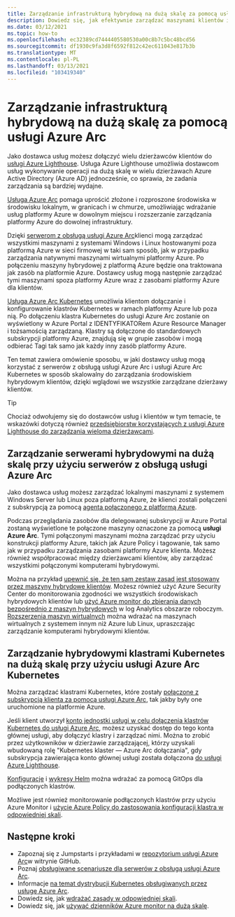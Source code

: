```yaml
---
title: Zarządzanie infrastrukturą hybrydową na dużą skalę za pomocą usługi Azure Arc
description: Dowiedz się, jak efektywnie zarządzać maszynami klientów i klastrami Kubernetes poza platformą Azure.
ms.date: 03/12/2021
ms.topic: how-to
ms.openlocfilehash: ec32389cd7444405580530a00c8b7c5bc48bcd56
ms.sourcegitcommit: df1930c9fa3d8f6592f812c42ec611043e817b3b
ms.translationtype: MT
ms.contentlocale: pl-PL
ms.lasthandoff: 03/13/2021
ms.locfileid: "103419340"
---
```

# <a name="manage-hybrid-infrastructure-at-scale-with-azure-arc"></a>Zarządzanie infrastrukturą hybrydową na dużą skalę za pomocą usługi Azure Arc

Jako dostawca usług możesz dołączyć wielu dzierżawców klientów do [usługi Azure Lighthouse](../overview.md). Usługa Azure Lighthouse umożliwia dostawcom usług wykonywanie operacji na dużą skalę w wielu dzierżawach Azure Active Directory (Azure AD) jednocześnie, co sprawia, że zadania zarządzania są bardziej wydajne.

[Usługa Azure Arc](../../azure-arc/overview.md) pomaga uprościć złożone i rozproszone środowiska w środowisku lokalnym, w granicach i w chmurze, umożliwiając wdrażanie usług platformy Azure w dowolnym miejscu i rozszerzanie zarządzania platformy Azure do dowolnej infrastruktury.

Dzięki [serwerom z obsługą usługi Azure Arc](../../azure-arc/servers/overview.md)klienci mogą zarządzać wszystkimi maszynami z systemami Windows i Linux hostowanymi poza platformą Azure w sieci firmowej w taki sam sposób, jak w przypadku zarządzania natywnymi maszynami wirtualnymi platformy Azure. Po połączeniu maszyny hybrydowej z platformą Azure będzie ona traktowana jak zasób na platformie Azure. Dostawcy usług mogą następnie zarządzać tymi maszynami spoza platformy Azure wraz z zasobami platformy Azure dla klientów.

[Usługa Azure Arc Kubernetes](../../azure-arc/kubernetes/overview.md) umożliwia klientom dołączanie i konfigurowanie klastrów Kubernetes w ramach platformy Azure lub poza nią. Po dołączeniu klastra Kubernetes do usługi Azure Arc zostanie on wyświetlony w Azure Portal z IDENTYFIKATORem Azure Resource Manager i tożsamością zarządzaną. Klastry są dołączone do standardowych subskrypcji platformy Azure, znajdują się w grupie zasobów i mogą odbierać Tagi tak samo jak każdy inny zasób platformy Azure.

Ten temat zawiera omówienie sposobu, w jaki dostawcy usług mogą korzystać z serwerów z obsługą usługi Azure Arc i usługi Azure Arc Kubernetes w sposób skalowalny do zarządzania środowiskiem hybrydowym klientów, dzięki wglądowi we wszystkie zarządzane dzierżawy klientów.

> [!TIP]
> Chociaż odwołujemy się do dostawców usług i klientów w tym temacie, te wskazówki dotyczą również [przedsiębiorstw korzystających z usługi Azure Lighthouse do zarządzania wieloma dzierżawcami](../concepts/enterprise.md).

## <a name="manage-hybrid-servers-at-scale-with-azure-arc-enabled-servers"></a>Zarządzanie serwerami hybrydowymi na dużą skalę przy użyciu serwerów z obsługą usługi Azure Arc

Jako dostawca usług możesz zarządzać lokalnymi maszynami z systemem Windows Server lub Linux poza platformą Azure, że klienci zostali połączeni z subskrypcją za pomocą [agenta połączonego z platformą Azure](../../azure-arc/servers/agent-overview.md).

Podczas przeglądania zasobów dla delegowanej subskrypcji w Azure Portal zostaną wyświetlone te połączone maszyny oznaczone za pomocą **usługi Azure Arc**. Tymi połączonymi maszynami można zarządzać przy użyciu konstrukcji platformy Azure, takich jak Azure Policy i tagowanie, tak samo jak w przypadku zarządzania zasobami platformy Azure klienta. Możesz również współpracować między dzierżawcami klientów, aby zarządzać wszystkimi połączonymi komputerami hybrydowymi.

Można na przykład [upewnić się, że ten sam zestaw zasad jest stosowany przez maszyny hybrydowe klientów](../../azure-arc/servers/learn/tutorial-assign-policy-portal.md). Możesz również użyć Azure Security Center do monitorowania zgodności we wszystkich środowiskach hybrydowych klientów lub [użyć Azure monitor do zbierania danych bezpośrednio z maszyn hybrydowych](../../azure-arc/servers/learn/tutorial-enable-vm-insights.md) w log Analytics obszarze roboczym. [Rozszerzenia maszyn wirtualnych](../../azure-arc/servers/manage-vm-extensions.md) można wdrażać na maszynach wirtualnych z systemem innym niż Azure lub Linux, upraszczając zarządzanie komputerami hybrydowymi klientów.

## <a name="manage-hybrid-kubernetes-clusters-at-scale-with-azure-arc-enabled-kubernetes"></a>Zarządzanie hybrydowymi klastrami Kubernetes na dużą skalę przy użyciu usługi Azure Arc Kubernetes

Można zarządzać klastrami Kubernetes, które zostały [połączone z subskrypcją klienta za pomocą usługi Azure Arc](../../azure-arc/kubernetes/connect-cluster.md), tak jakby były one uruchomione na platformie Azure.

Jeśli klient utworzył [konto jednostki usługi w celu dołączenia klastrów Kubernetes do usługi Azure Arc](../../azure-arc/kubernetes/create-onboarding-service-principal.md), możesz uzyskać dostęp do tego konta głównej usługi, aby dołączyć klastry i zarządzać nimi. Można to zrobić przez użytkowników w dzierżawie zarządzającej, którzy uzyskali wbudowaną rolę "Kubernetes klaster — Azure Arc dołączania", gdy subskrypcja zawierająca konto głównej usługi została dołączona [do usługi Azure Lighthouse](onboard-customer.md).

[Konfiguracje](../../azure-arc/kubernetes/use-gitops-connected-cluster.md) i [wykresy Helm](../../azure-arc/kubernetes/use-gitops-with-helm.md) można wdrażać za pomocą GitOps dla podłączonych klastrów.

Możliwe jest również monitorowanie podłączonych klastrów przy użyciu Azure Monitor i [użycie Azure Policy do zastosowania konfiguracji klastra w odpowiedniej skali](../../azure-arc/kubernetes/use-azure-policy.md).

## <a name="next-steps"></a>Następne kroki

- Zapoznaj się z Jumpstarts i przykładami w [repozytorium usługi Azure Arc](https://github.com/microsoft/azure_arc)w witrynie GitHub.
- Poznaj [obsługiwane scenariusze dla serwerów z obsługą usługi Azure Arc](../../azure-arc/servers/overview.md#supported-scenarios).
- Informacje [na temat dystrybucji Kubernetes obsługiwanych przez usługę Azure Arc](../../azure-arc/kubernetes/overview.md#supported-kubernetes-distributions).
- Dowiedz się, jak [wdrażać zasady w odpowiedniej skali](policy-at-scale.md).
- Dowiedz się, jak [używać dzienników Azure monitor na dużą skalę](monitor-at-scale.md).

